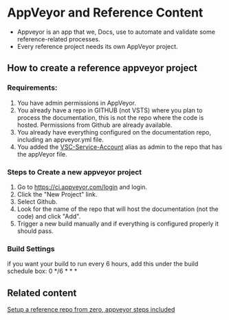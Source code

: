 # AppVeyor and Reference Content  

* Appveyor is an app that we, Docs, use to automate and validate some reference-related processes. 
* Every reference project needs its own AppVeyor project.


## How to create a reference appveyor project

### Requirements:

1. You have admin permissions in AppVeyor.
2. You already have a repo in GITHUB (not VSTS) where you plan to process the documentation, this is not the repo where the code is hosted. Permissions from Github are already available.
3. You already have everything configured on the documentation repo, including an appveyor.yml file.
4. You added the [VSC-Service-Account](https://github.com/VSC-Service-Account) alias as admin to the repo that has the appVeyor file.

### Steps to Create a new appveyor project

1. Go to https://ci.appveyor.com/login and login.
2. Click the "New Project" link.
3. Select Github.
4. Look for the name of the repo that will host the documentation (not the code) and click "Add".
5. Trigger a new build manually and if everything is configured properly it should pass.

### Build Settings
if you want your build to run every 6 hours, add this under the build schedule box: 0 */6 * * *

## Related content
[Setup a reference repo from zero, appveyor steps included](https://opsdocs.azurewebsites.net/en-us/opsdocs/reference/howto-onboard-reference-project?branch=master#create-a-doc-repo-from-zero)
